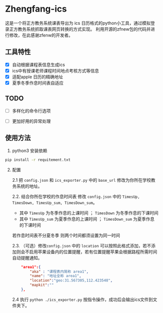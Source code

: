 # Zhengfang-ics
这是一个将正方教务系统课表导出为 ics 日历格式的python小工具，通过模拟登录正方教务系统抓取课表网页转换的方式实现。
利用开源的zfnew包的代码并进行修改，在此感谢zfenw的开发者。

## 工具特性
- [x] 自动根据课程表信息生成ics  
- [x] ics中有授课老师课程时间地点考核方式等信息  
- [x] 适配apple 日历的精确地址  
- [x] 夏季冬季作息时间表自适应
## TODO
- [ ] 多样化的命令行选项
- [ ] 更加好用的异常处理


## 使用方法
1. python3 安装依赖
```bash
pip install -r requitement.txt
```
2. 配置

    2.1 把 `config.json` 和 `ics_exporter.py` 中的 `base_url` 修改为你所在学校教务系统的地址。

    2.2.  结合你所在学校的作息时间表 修改 `config.json` 中的 `TimesUp, TimesDown, TimesUp_sum, TimesDown_sum`。

    * 其中 `TimesUp` 为冬季作息的上课时间 ； `TimesDown` 为冬季作息的下课时间
    * 其中 `TimesUp_sum` 为夏季作息的上课时间 ； `TimesDown_sum` 为夏季作息的下课时间
    
    若作息时间表不分夏冬季 则两个时间都须设置为同一时间

    2.3. （可选）修改`config.json` 中的 `location` 可以按照此格式添加，若不添加则会不启用苹果设备内的位置提醒，若有位置提醒苹果会根据路程所需时间自动提醒通知。
    ```json
        "area1":{ 
            "aka" : "课程表内简称 area1",
            "name": "地址全称 area1",
            "location":"geo:31.567305,112.423548",
            "mapkit":""
        },
    ```
    2.4 执行 `python ./ics_exporter.py` 按指令操作，成功后会输出ics文件到文件夹下。